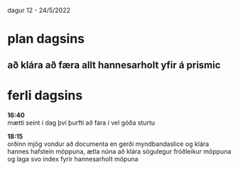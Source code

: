 dagur 12 - 24/5/2022

# plan dagsins 

## að klára að færa allt hannesarholt yfir á prismic

# ferli dagsins

**16:40**  
mætti seint í dag því þurfti að fara í vel góða sturtu

**18:15**  
orðinn mjög vondur að documenta en gerði myndbandaslice og klára hannes hafstein möppuna, ætla núna að klára sögulegur fróðleikur möppuna og laga svo index fyrir hannesarholt möpuna
